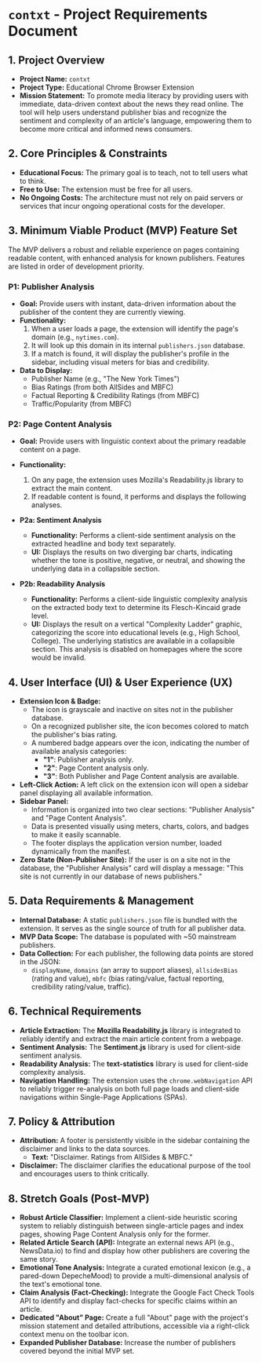 # `contxt` - Project Requirements Document

## 1. Project Overview

*   **Project Name:** `contxt`
*   **Project Type:** Educational Chrome Browser Extension
*   **Mission Statement:** To promote media literacy by providing users with immediate, data-driven context about the news they read online. The tool will help users understand publisher bias and recognize the sentiment and complexity of an article's language, empowering them to become more critical and informed news consumers.

## 2. Core Principles & Constraints

*   **Educational Focus:** The primary goal is to teach, not to tell users what to think.
*   **Free to Use:** The extension must be free for all users.
*   **No Ongoing Costs:** The architecture must not rely on paid servers or services that incur ongoing operational costs for the developer.

## 3. Minimum Viable Product (MVP) Feature Set

The MVP delivers a robust and reliable experience on pages containing readable content, with enhanced analysis for known publishers. Features are listed in order of development priority.

### P1: Publisher Analysis

*   **Goal:** Provide users with instant, data-driven information about the publisher of the content they are currently viewing.
*   **Functionality:**
    1.  When a user loads a page, the extension will identify the page's domain (e.g., `nytimes.com`).
    2.  It will look up this domain in its internal `publishers.json` database.
    3.  If a match is found, it will display the publisher's profile in the sidebar, including visual meters for bias and credibility.
*   **Data to Display:**
    *   Publisher Name (e.g., "The New York Times")
    *   Bias Ratings (from both AllSides and MBFC)
    *   Factual Reporting & Credibility Ratings (from MBFC)
    *   Traffic/Popularity (from MBFC)

### P2: Page Content Analysis

*   **Goal:** Provide users with linguistic context about the primary readable content on a page.
*   **Functionality:**
    1.  On any page, the extension uses Mozilla's Readability.js library to extract the main content.
    2.  If readable content is found, it performs and displays the following analyses.

*   **P2a: Sentiment Analysis**
    *   **Functionality:** Performs a client-side sentiment analysis on the extracted headline and body text separately.
    *   **UI:** Displays the results on two diverging bar charts, indicating whether the tone is positive, negative, or neutral, and showing the underlying data in a collapsible section.

*   **P2b: Readability Analysis**
    *   **Functionality:** Performs a client-side linguistic complexity analysis on the extracted body text to determine its Flesch-Kincaid grade level.
    *   **UI:** Displays the result on a vertical "Complexity Ladder" graphic, categorizing the score into educational levels (e.g., High School, College). The underlying statistics are available in a collapsible section. This analysis is disabled on homepages where the score would be invalid.

## 4. User Interface (UI) & User Experience (UX)

*   **Extension Icon & Badge:**
    *   The icon is grayscale and inactive on sites not in the publisher database.
    *   On a recognized publisher site, the icon becomes colored to match the publisher's bias rating.
    *   A numbered badge appears over the icon, indicating the number of available analysis categories:
        *   **"1"**: Publisher analysis only.
        *   **"2"**: Page Content analysis only.
        *   **"3"**: Both Publisher and Page Content analysis are available.
*   **Left-Click Action:** A left click on the extension icon will open a sidebar panel displaying all available information.
*   **Sidebar Panel:**
    *   Information is organized into two clear sections: "Publisher Analysis" and "Page Content Analysis".
    *   Data is presented visually using meters, charts, colors, and badges to make it easily scannable.
    *   The footer displays the application version number, loaded dynamically from the manifest.
*   **Zero State (Non-Publisher Site):** If the user is on a site not in the database, the "Publisher Analysis" card will display a message: "This site is not currently in our database of news publishers."

## 5. Data Requirements & Management

*   **Internal Database:** A static `publishers.json` file is bundled with the extension. It serves as the single source of truth for all publisher data.
*   **MVP Data Scope:** The database is populated with ~50 mainstream publishers.
*   **Data Collection:** For each publisher, the following data points are stored in the JSON:
    *   `displayName`, `domains` (an array to support aliases), `allsidesBias` (rating and value), `mbfc` (bias rating/value, factual reporting, credibility rating/value, traffic).

## 6. Technical Requirements

*   **Article Extraction:** The **Mozilla Readability.js** library is integrated to reliably identify and extract the main article content from a webpage.
*   **Sentiment Analysis:** The **Sentiment.js** library is used for client-side sentiment analysis.
*   **Readability Analysis:** The **text-statistics** library is used for client-side complexity analysis.
*   **Navigation Handling:** The extension uses the `chrome.webNavigation` API to reliably trigger re-analysis on both full page loads and client-side navigations within Single-Page Applications (SPAs).

## 7. Policy & Attribution

*   **Attribution:** A footer is persistently visible in the sidebar containing the disclaimer and links to the data sources.
    *   **Text:** "Disclaimer. Ratings from AllSides & MBFC."
*   **Disclaimer:** The disclaimer clarifies the educational purpose of the tool and encourages users to think critically.

## 8. Stretch Goals (Post-MVP)

*   **Robust Article Classifier:** Implement a client-side heuristic scoring system to reliably distinguish between single-article pages and index pages, showing Page Content Analysis only for the former.
*   **Related Article Search (API):** Integrate an external news API (e.g., NewsData.io) to find and display how other publishers are covering the same story.
*   **Emotional Tone Analysis:** Integrate a curated emotional lexicon (e.g., a pared-down DepecheMood) to provide a multi-dimensional analysis of the text's emotional tone.
*   **Claim Analysis (Fact-Checking):** Integrate the Google Fact Check Tools API to identify and display fact-checks for specific claims within an article.
*   **Dedicated "About" Page:** Create a full "About" page with the project's mission statement and detailed attributions, accessible via a right-click context menu on the toolbar icon.
*   **Expanded Publisher Database:** Increase the number of publishers covered beyond the initial MVP set.